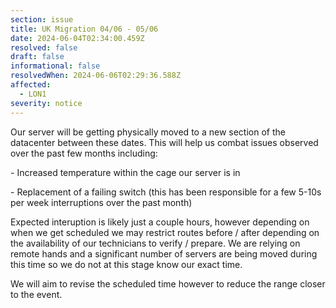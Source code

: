 ```yaml
---
section: issue
title: UK Migration 04/06 - 05/06
date: 2024-06-04T02:34:00.459Z
resolved: false
draft: false
informational: false
resolvedWhen: 2024-06-06T02:29:36.588Z
affected:
  - LON1
severity: notice
---
```

O﻿ur server will be getting physically moved to a new section of the datacenter between these dates. This will help us combat issues observed over the past few months including:

﻿- Increased temperature within the cage our server is in

﻿- Replacement of a failing switch (this has been responsible for a few 5-10s per week interruptions over the past month)

E﻿xpected interuption is likely just a couple hours, however depending on when we get scheduled we may restrict routes before / after depending on the availability of our technicians to verify / prepare. We are relying on remote hands and a significant number of servers are being moved during this time so we do not at this stage know our exact time.

W﻿e will aim to revise the scheduled time however to reduce the range closer to the event.